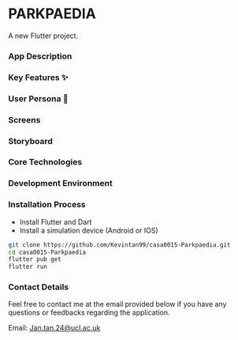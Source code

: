 # PARKPAEDIA 

A new Flutter project.

### App Description

### Key Features ✨

### User Persona 🎯

### Screens

### Storyboard

### Core Technologies

### Development Environment

### Installation Process
- Install Flutter and Dart
- Install a simulation device (Android or IOS)
  
```bash
git clone https://github.com/Kevintan99/casa0015-Parkpaedia.git
cd casa0015-Parkpaedia
flutter pub get
flutter run
```
### Contact Details
Feel free to contact me at the email provided below if you have any questions or feedbacks regarding the application.
  
Email: Jan.tan.24@ucl.ac.uk
